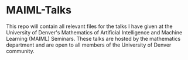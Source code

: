 # MAIML-Talks

This repo will contain all relevant files for the talks I have given at the University of Denver's Mathematics of Artificial Intelligence and Machine Learning (MAIML) Seminars. These talks are hosted by the mathematics department and are open to all members of the University of Denver community. 

